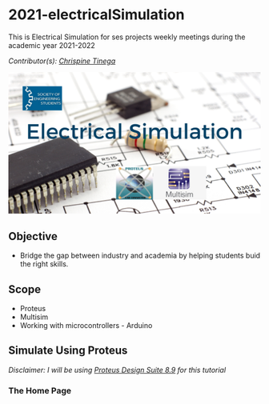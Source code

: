 # 2021-electricalSimulation
This is Electrical Simulation for ses projects weekly meetings during the academic year 2021-2022

_Contributor(s): [Chrispine Tinega](https://github.com/tinegachris)_

![alt text](https://github.com/JKUATSES/2021-electricalSimulation/blob/main/Electrical%20Simulation.png)

## Objective
   - Bridge the gap between industry and academia by helping students buid the right skills.
## Scope
   * Proteus
   * Multisim
   * Working with microcontrollers - Arduino
## Simulate Using Proteus
_Disclaimer: I will be using [Proteus Design Suite 8.9](https://www.labcenter.com/) for this tutorial_

### The Home Page

    

